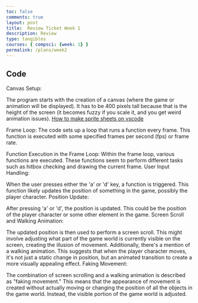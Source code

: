 ```yaml
---
toc: false
comments: true
layout: post
title:  Review Ticket Week 1
description: Review
type: tangibles
courses: { compsci: {week: 1} }
permalink: /plans/week2
---
```


## Code
Canvas Setup:

The program starts with the creation of a canvas (where the game or animation will be displayed).
It has to be 400 pixels tall because that is the height of the screen (it becomes fuzzy if you scale it, and you get weird animation issues). [How to make sprite sheets on vscode](https://www.itorian.com/2014/02/creating-image-sprite-in-visual-studio.html#:~:text=Step%201%3A%20Select%20images%20and,added%20inside%20'images'%20folder.)

Frame Loop:
The code sets up a loop that runs a function every frame. This function is executed with some specified frames per second (fps) or frame rate.

Function Execution in the Frame Loop:
Within the frame loop, various functions are executed. These functions seem to perform different tasks such as hitbox checking and drawing the current frame.
User Input Handling:

When the user presses either the 'a' or 'd' key, a function is triggered. This function likely updates the position of something in the game, possibly the player character.
Position Update:

After pressing 'a' or 'd', the position is updated. This could be the position of the player character or some other element in the game.
Screen Scroll and Walking Animation:

The updated position is then used to perform a screen scroll. This might involve adjusting what part of the game world is currently visible on the screen, creating the illusion of movement.
Additionally, there's a mention of a walking animation. This suggests that when the player character moves, it's not just a static change in position, but an animated transition to create a more visually appealing effect.
Faking Movement:

The combination of screen scrolling and a walking animation is described as "faking movement." This means that the appearance of movement is created without actually moving or changing the position of all the objects in the game world. Instead, the visible portion of the game world is adjusted.